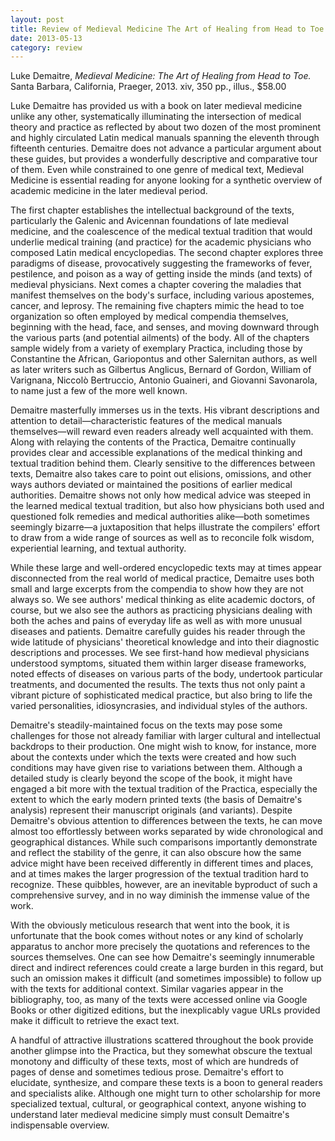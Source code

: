 ```yaml
--- 
layout: post 
title: Review of Medieval Medicine The Art of Healing from Head to Toe
date: 2013-05-13
category: review
---
```

Luke Demaitre, _Medieval Medicine: The Art of Healing from Head to Toe._ Santa Barbara, California, Praeger, 2013. xiv, 350 pp., illus., $58.00

Luke Demaitre has provided us with a book on later medieval medicine unlike any other, systematically illuminating the intersection of medical theory and practice as reflected by about two dozen of the most prominent and highly circulated Latin medical manuals spanning the eleventh through fifteenth centuries. Demaitre does not advance a particular argument about these guides, but provides a wonderfully descriptive and comparative tour of them. Even while constrained to one genre of medical text, Medieval Medicine is essential reading for anyone looking for a synthetic overview of academic medicine in the later medieval period.

The first chapter establishes the intellectual background of the texts, particularly the Galenic and Avicennan foundations of late medieval medicine, and the coalescence of the medical textual tradition that would underlie medical training (and practice) for the academic physicians who composed Latin medical encyclopedias. The second chapter explores three paradigms of disease, provocatively suggesting the frameworks of fever, pestilence, and poison as a way of getting inside the minds (and texts) of medieval physicians. Next comes a chapter covering the maladies that manifest themselves on the body's surface, including various apostemes, cancer, and leprosy. The remaining five chapters mimic the head to toe organization so often employed by medical compendia themselves, beginning with the head, face, and senses, and moving downward through the various parts (and potential ailments) of the body. All of the chapters sample widely from a variety of exemplary Practica, including those by Constantine the African, Gariopontus and other Salernitan authors, as well as later writers such as Gilbertus Anglicus, Bernard of Gordon, William of Varignana, Niccolò Bertruccio, Antonio Guaineri, and Giovanni Savonarola, to name just a few of the more well known.

Demaitre masterfully immerses us in the texts. His vibrant descriptions and attention to detail—characteristic features of the medical manuals themselves—will reward even readers already well acquainted with them. Along with relaying the contents of the Practica, Demaitre continually provides clear and accessible explanations of the medical thinking and textual tradition behind them. Clearly sensitive to the differences between texts, Demaitre also takes care to point out elisions, omissions, and other ways authors deviated or maintained the positions of earlier medical authorities. Demaitre shows not only how medical advice was steeped in the learned medical textual tradition, but also how physicians both used and questioned folk remedies and medical authorities alike—both sometimes seemingly bizarre—a juxtaposition that helps illustrate the compilers' effort to draw from a wide range of sources as well as to reconcile folk wisdom, experiential learning, and textual authority.

While these large and well-ordered encyclopedic texts may at times appear disconnected from the real world of medical practice, Demaitre uses both small and large excerpts from the compendia to show how they are not always so. We see authors' medical thinking as elite academic doctors, of course, but we also see the authors as practicing physicians dealing with both the aches and pains of everyday life as well as with more unusual diseases and patients. Demaitre carefully guides his reader through the wide latitude of physicians' theoretical knowledge and into their diagnostic descriptions and processes. We see first-hand how medieval physicians understood symptoms, situated them within larger disease frameworks, noted effects of diseases on various parts of the body, undertook particular treatments, and documented the results. The texts thus not only paint a vibrant picture of sophisticated medical practice, but also bring to life the varied personalities, idiosyncrasies, and individual styles of the authors.

Demaitre's steadily-maintained focus on the texts may pose some challenges for those not already familiar with larger cultural and intellectual backdrops to their production. One might wish to know, for instance, more about the contexts under which the texts were created and how such conditions may have given rise to variations between them. Although a detailed study is clearly beyond the scope of the book, it might have engaged a bit more with the textual tradition of the Practica, especially the extent to which the early modern printed texts (the basis of Demaitre's analysis) represent their manuscript originals (and variants). Despite Demaitre's obvious attention to differences between the texts, he can move almost too effortlessly between works separated by wide chronological and geographical distances. While such comparisons importantly demonstrate and reflect the stability of the genre, it can also obscure how the same advice might have been received differently in different times and places, and at times makes the larger progression of the textual tradition hard to recognize. These quibbles, however, are an inevitable byproduct of such a comprehensive survey, and in no way diminish the immense value of the work.

With the obviously meticulous research that went into the book, it is unfortunate that the book comes without notes or any kind of scholarly apparatus to anchor more precisely the quotations and references to the sources themselves. One can see how Demaitre's seemingly innumerable direct and indirect references could create a large burden in this regard, but such an omission makes it difficult (and sometimes impossible) to follow up with the texts for additional context. Similar vagaries appear in the bibliography, too, as many of the texts were accessed online via Google Books or other digitized editions, but the inexplicably vague URLs provided make it difficult to retrieve the exact text.

A handful of attractive illustrations scattered throughout the book provide another glimpse into the Practica, but they somewhat obscure the textual monotony and difficulty of these texts, most of which are hundreds of pages of dense and sometimes tedious prose. Demaitre's effort to elucidate, synthesize, and compare these texts is a boon to general readers and specialists alike. Although one might turn to other scholarship for more specialized textual, cultural, or geographical context, anyone wishing to understand later medieval medicine simply must consult Demaitre's indispensable overview.